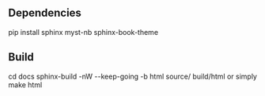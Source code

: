 ## Dependencies
pip install sphinx myst-nb sphinx-book-theme

## Build
cd docs
sphinx-build -nW --keep-going -b html source/ build/html or simply make html
